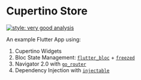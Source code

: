 # Cupertino Store

[![style: very good analysis][very_good_analysis_badge]][very_good_analysis_link]

An example Flutter App using:

1. Cupertino Widgets
2. Bloc State Management: [`flutter_bloc`][bloc_library_link] + [`freezed`][freezed_link]
3. Navigator 2.0 with [`go_router`][go_router_link]
4. Dependency Injection with [`injectable`][injectable_link]

[very_good_analysis_badge]: https://img.shields.io/badge/style-very_good_analysis-B22C89.svg
[very_good_analysis_link]: https://pub.dev/packages/very_good_analysis
[go_router_link]: https://pub.dev/packages/go_router
[bloc_library_link]: https://bloclibrary.dev/
[freezed_link]: https://pub.dev/packages/freezed
[injectable_link]: https://pub.dev/packages/injectable
